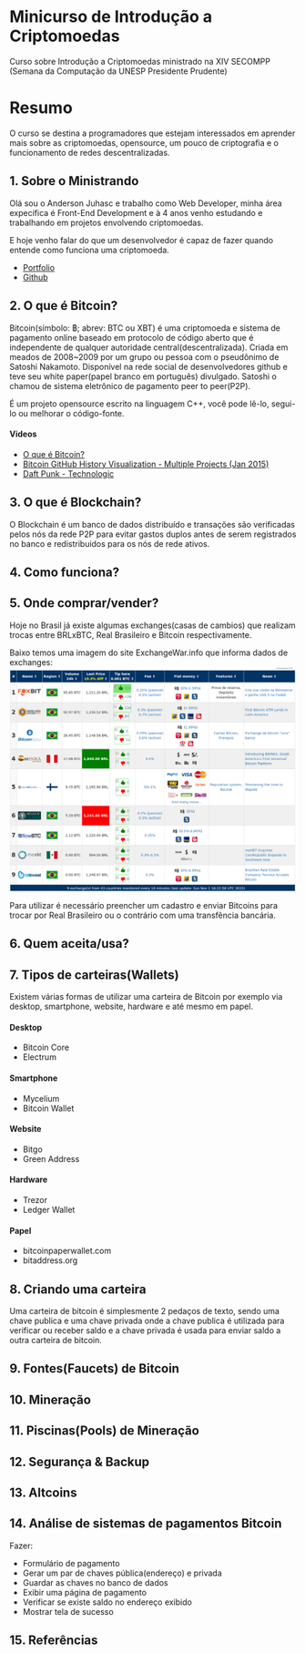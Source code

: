 # Minicurso de Introdução a Criptomoedas

Curso sobre Introdução a Criptomoedas ministrado na XIV SECOMPP (Semana da Computação da UNESP Presidente Prudente)

# Resumo

O curso se destina a programadores que estejam interessados em aprender mais sobre as criptomoedas, opensource, um pouco de criptografia e o funcionamento de redes descentralizadas.

## 1. Sobre o Ministrando

Olá sou o Anderson Juhasc e trabalho como Web Developer, minha área expecifica é Front-End Development e à 4 anos venho estudando e trabalhando em projetos envolvendo criptomoedas.

E hoje venho falar do que um desenvolvedor é capaz de fazer quando entende como funciona uma criptomoeda.

- [Portfolio](http://andersonjuhasc.com/ "Portfolio")
- [Github](https://github.com/Anderson-Juhasc "Github")

## 2. O que é Bitcoin?

Bitcoin(símbolo: ฿; abrev: BTC ou XBT) é uma criptomoeda e sistema de pagamento online baseado em protocolo de código aberto que é independente de qualquer autoridade central(descentralizada). Criada em meados de 2008~2009 por um grupo ou pessoa com o pseudônimo de Satoshi Nakamoto. Disponível na rede social de desenvolvedores github e teve seu white paper(papel branco em português) divulgado. Satoshi o chamou de sistema eletrônico de pagamento peer to peer(P2P).

É um projeto opensource escrito na linguagem C++, você pode lê-lo, segui-lo ou melhorar o código-fonte.

#### Videos

- [O que é Bitcoin?](https://www.youtube.com/watch?v=NPOPgWit0zk "O que é Bitcoin?")
- [Bitcoin GitHub History Visualization - Multiple Projects (Jan 2015)](https://www.youtube.com/watch?v=NFFyMmiOSi8 "Bitcoin GitHub History Visualization")
- [Daft Punk - Technologic](https://www.youtube.com/watch?v=YtdWHFwmd2o "Daft Punk - Technologic")

## 3. O que é Blockchain?

O Blockchain é um banco de dados distribuído e transações são verificadas pelos nós da rede P2P para evitar gastos duplos antes de serem registrados no banco e redistribuidos para os nós de rede ativos.

## 4. Como funciona?

## 5. Onde comprar/vender?

Hoje no Brasil já existe algumas exchanges(casas de cambios) que realizam trocas entre BRLxBTC, Real Brasileiro e Bitcoin respectivamente.

Baixo temos uma imagem do site ExchangeWar.info que informa dados de exchanges:
![BTCBRL Exchange War 01-11-2015](/img/BTCBRL-Exchange-War-01-11-2015.png "BTCBRL Exchange War 01-11-2015")

Para utilizar é necessário preencher um cadastro e enviar Bitcoins para trocar por Real Brasileiro ou o contrário com uma transfência bancária.

## 6. Quem aceita/usa?

## 7. Tipos de carteiras(Wallets)

Existem várias formas de utilizar uma carteira de Bitcoin por exemplo via desktop, smartphone, website, hardware e até mesmo em papel.

#### Desktop
- Bitcoin Core
- Electrum

#### Smartphone
- Mycelium
- Bitcoin Wallet

#### Website
- Bitgo
- Green Address

#### Hardware
- Trezor
- Ledger Wallet

#### Papel
- bitcoinpaperwallet.com
- bitaddress.org

## 8. Criando uma carteira

Uma carteira de bitcoin é simplesmente 2 pedaços de texto, sendo uma chave publica e uma chave privada onde a chave publica é utilizada para verificar ou receber saldo e a chave privada é usada para enviar saldo a outra carteira de bitcoin.

## 9. Fontes(Faucets) de Bitcoin

## 10. Mineração

## 11. Piscinas(Pools) de Mineração

## 12. Segurança & Backup

## 13. Altcoins

## 14. Análise de sistemas de pagamentos Bitcoin

Fazer:

- Formulário de pagamento
- Gerar um par de chaves pública(endereço) e privada
- Guardar as chaves no banco de dados
- Exibir uma página de pagamento
- Verificar se existe saldo no endereço exibido
- Mostrar tela de sucesso

## 15. Referências
